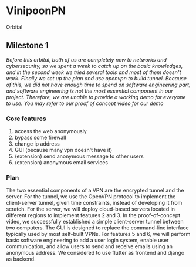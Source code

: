 # VinipoonPN
Orbital
## Milestone 1
*Before this orbital, both of us are completely new to networks and cybersecurity, so we spent a week to catch up on the basic knowledges, and in the second week we tried several tools and most of them doesn't work. Finally we set up the plan and use openvpn to build tunnel. Because of this, we did not have enough time to spend on software engineering part, and software engineering is not the most essential component in our project. Therefore, we are unable to provide a working demo for everyone to use. You may refer to our proof of concept video for our demo*

### Core features
1. access the web anonymously
2. bypass some firewall
3. change ip address
4. GUI (because many vpn doesn't have it)
5. (extension) send anonymous message to other users
6. (extension) anonymous email services

### Plan
The two essential components of a VPN are the encrypted tunnel and the server. For the tunnel, we use the OpenVPN protocol to implement the client-server tunnel, given time constraints, instead of developing it from scratch. For the server, we will deploy cloud-based servers located in different regions to implement features 2 and 3. In the proof-of-concept video, we successfully established a simple client-server tunnel between two computers. The GUI is designed to replace the command-line interface typically used by most self-built VPNs. For features 5 and 6, we will perform basic software engineering to add a user login system, enable user communication, and allow users to send and receive emails using an anonymous address. We considered to use flutter as frontend and django as backend.
